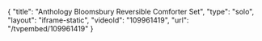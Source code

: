 {
    "title": "Anthology Bloomsbury Reversible Comforter Set",
    "type": "solo",
    "layout": "iframe-static",
    "videoId": "109961419",
    "url": "\/tvpembed\/109961419"
}